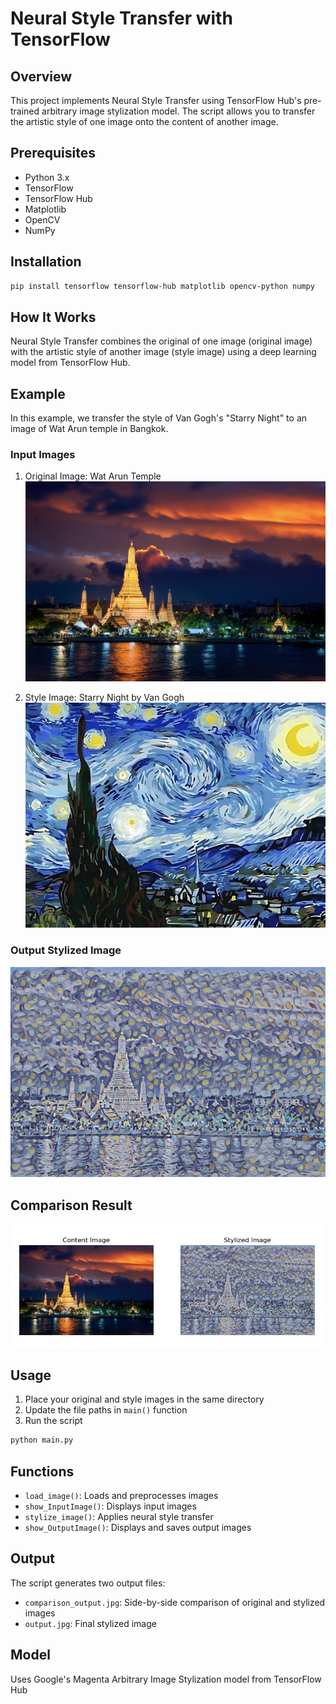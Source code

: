 # Neural Style Transfer with TensorFlow

## Overview
This project implements Neural Style Transfer using TensorFlow Hub's pre-trained arbitrary image stylization model. The script allows you to transfer the artistic style of one image onto the content of another image.

## Prerequisites
- Python 3.x
- TensorFlow
- TensorFlow Hub
- Matplotlib
- OpenCV
- NumPy

## Installation
```bash
pip install tensorflow tensorflow-hub matplotlib opencv-python numpy
```

## How It Works
Neural Style Transfer combines the original of one image (original image) with the artistic style of another image (style image) using a deep learning model from TensorFlow Hub.

## Example
In this example, we transfer the style of Van Gogh's "Starry Night" to an image of Wat Arun temple in Bangkok.

### Input Images
1. Original Image: Wat Arun Temple
![Wat Arun](WatArun.jpg)

2. Style Image: Starry Night by Van Gogh
![Starry Night](StarryNight.jpg)

### Output Stylized Image
![Stylized Wat Arun](output.jpg)

## Comparison Result
![Comparison Result](comparison_output.jpg)

## Usage
1. Place your original and style images in the same directory
2. Update the file paths in `main()` function
3. Run the script

```bash
python main.py
```

## Functions
- `load_image()`: Loads and preprocesses images
- `show_InputImage()`: Displays input images
- `stylize_image()`: Applies neural style transfer
- `show_OutputImage()`: Displays and saves output images

## Output
The script generates two output files:
- `comparison_output.jpg`: Side-by-side comparison of original and stylized images
- `output.jpg`: Final stylized image

## Model
Uses Google's Magenta Arbitrary Image Stylization model from TensorFlow Hub